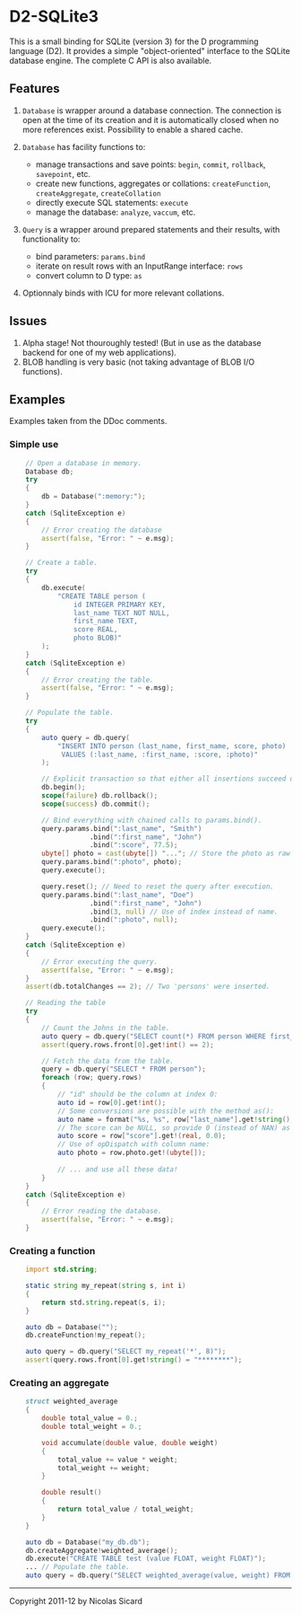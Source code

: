 # D2-SQLite3

This is a small binding for SQLite (version 3) for the D programming language (D2).
It provides a simple "object-oriented" interface to the SQLite database
engine. The complete C API is also available.

## Features

1. `Database` is wrapper around a database connection. The connection is open
at the time of its creation and it is automatically closed when no more references
exist. Possibility to enable a shared cache.

2. `Database` has facility functions to:
    - manage transactions and save points: `begin`, `commit`, `rollback`, `savepoint`, etc.
    - create new functions, aggregates or collations: `createFunction`, `createAggregate`, `createCollation`
    - directly execute SQL statements: `execute`
    - manage the database: `analyze`, `vaccum`, etc.

3. `Query` is a wrapper around prepared statements and their results, with functionality
to:
    - bind parameters: `params.bind`
    - iterate on result rows with an InputRange interface: `rows`
    - convert column to D type: `as`
    
4. Optionnaly binds with ICU for more relevant collations.

## Issues

1. Alpha stage! Not thouroughly tested! (But in use as the database backend for one of my web applications).
2. BLOB handling is very basic (not taking advantage of BLOB I/O functions).

## Examples

Examples taken from the DDoc comments.

### Simple use

```d
    // Open a database in memory.
    Database db;
    try
    {
        db = Database(":memory:");
    }
    catch (SqliteException e)
    {
        // Error creating the database
        assert(false, "Error: " ~ e.msg);
    }

    // Create a table.
    try
    {
        db.execute(
            "CREATE TABLE person (
                id INTEGER PRIMARY KEY,
                last_name TEXT NOT NULL,
                first_name TEXT,
                score REAL,
                photo BLOB)"
        );
    }
    catch (SqliteException e)
    {
        // Error creating the table.
        assert(false, "Error: " ~ e.msg);
    }

    // Populate the table.
    try
    {
        auto query = db.query(
            "INSERT INTO person (last_name, first_name, score, photo)
             VALUES (:last_name, :first_name, :score, :photo)"
        );

        // Explicit transaction so that either all insertions succeed or none.
        db.begin();
        scope(failure) db.rollback();
        scope(success) db.commit();

        // Bind everything with chained calls to params.bind().
        query.params.bind(":last_name", "Smith")
                    .bind(":first_name", "John")
                    .bind(":score", 77.5);
        ubyte[] photo = cast(ubyte[]) "..."; // Store the photo as raw array of data.
        query.params.bind(":photo", photo);
        query.execute();

        query.reset(); // Need to reset the query after execution.
        query.params.bind(":last_name", "Doe")
                    .bind(":first_name", "John")
                    .bind(3, null) // Use of index instead of name.
                    .bind(":photo", null);
        query.execute();
    }
    catch (SqliteException e)
    {
        // Error executing the query.
        assert(false, "Error: " ~ e.msg);
    }
    assert(db.totalChanges == 2); // Two 'persons' were inserted.

    // Reading the table
    try
    {
        // Count the Johns in the table.
        auto query = db.query("SELECT count(*) FROM person WHERE first_name == 'John'");
        assert(query.rows.front[0].get!int() == 2);

        // Fetch the data from the table.
        query = db.query("SELECT * FROM person");
        foreach (row; query.rows)
        {
            // "id" should be the column at index 0:
            auto id = row[0].get!int();
            // Some conversions are possible with the method as():
            auto name = format("%s, %s", row["last_name"].get!string(), row["first_name"].get!(char[]));
            // The score can be NULL, so provide 0 (instead of NAN) as a default value to replace NULLs:
            auto score = row["score"].get!(real, 0.0);
            // Use of opDispatch with column name:
            auto photo = row.photo.get!(ubyte[]);
            
            // ... and use all these data!
        }
    }
    catch (SqliteException e)
    {
        // Error reading the database.
        assert(false, "Error: " ~ e.msg);
    }
```

### Creating a function

```d
    import std.string;

    static string my_repeat(string s, int i)
    {
        return std.string.repeat(s, i);
    }

    auto db = Database("");
    db.createFunction!my_repeat();

    auto query = db.query("SELECT my_repeat('*', 8)");
    assert(query.rows.front[0].get!string() = "********");
```

### Creating an aggregate

```d
    struct weighted_average
    {
        double total_value = 0.;
        double total_weight = 0.;

        void accumulate(double value, double weight)
        {
            total_value += value * weight;
            total_weight += weight;
        }

        double result()
        {
            return total_value / total_weight;
        }
    }

    auto db = Database("my_db.db");
    db.createAggregate!weighted_average();
    db.execute("CREATE TABLE test (value FLOAT, weight FLOAT)");
    ... // Populate the table.
    auto query = db.query("SELECT weighted_average(value, weight) FROM test");
```

---
Copyright 2011-12 by Nicolas Sicard